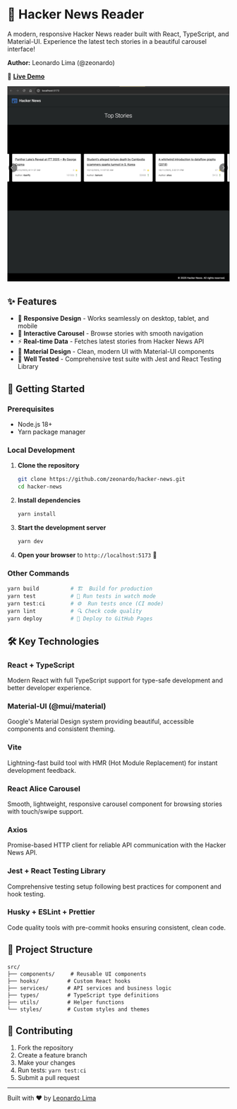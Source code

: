 # 📰 Hacker News Reader

A modern, responsive Hacker News reader built with React, TypeScript, and Material-UI. Experience the latest tech stories in a beautiful carousel interface! 

**Author:** Leonardo Lima (@zeonardo)

🌟 **[Live Demo](https://zeonardo.github.io/hacker-news/)**

![Hacker News Reader](./public/hacker-news.jpg)

## ✨ Features

- 📱 **Responsive Design** - Works seamlessly on desktop, tablet, and mobile
- 🎠 **Interactive Carousel** - Browse stories with smooth navigation
- ⚡ **Real-time Data** - Fetches latest stories from Hacker News API
- 🎨 **Material Design** - Clean, modern UI with Material-UI components
- 🧪 **Well Tested** - Comprehensive test suite with Jest and React Testing Library

## 🚀 Getting Started

### Prerequisites
- Node.js 18+ 
- Yarn package manager

### Local Development

1. **Clone the repository**
   ```bash
   git clone https://github.com/zeonardo/hacker-news.git
   cd hacker-news
   ```

2. **Install dependencies**
   ```bash
   yarn install
   ```

3. **Start the development server**
   ```bash
   yarn dev
   ```

4. **Open your browser** to `http://localhost:5173` 🎉

### Other Commands

```bash
yarn build          # 🏗️  Build for production
yarn test           # 🧪 Run tests in watch mode
yarn test:ci        # ⚙️  Run tests once (CI mode)
yarn lint           # 🔍 Check code quality
yarn deploy         # 🚀 Deploy to GitHub Pages
```

## 🛠️ Key Technologies

### **React + TypeScript**
Modern React with full TypeScript support for type-safe development and better developer experience.

### **Material-UI (@mui/material)**
Google's Material Design system providing beautiful, accessible components and consistent theming.

### **Vite**
Lightning-fast build tool with HMR (Hot Module Replacement) for instant development feedback.

### **React Alice Carousel**
Smooth, lightweight, responsive carousel component for browsing stories with touch/swipe support.

### **Axios**
Promise-based HTTP client for reliable API communication with the Hacker News API.

### **Jest + React Testing Library**
Comprehensive testing setup following best practices for component and hook testing.

### **Husky + ESLint + Prettier**
Code quality tools with pre-commit hooks ensuring consistent, clean code.

## 📖 Project Structure

```
src/
├── components/     # Reusable UI components
├── hooks/         # Custom React hooks
├── services/      # API services and business logic
├── types/         # TypeScript type definitions
├── utils/         # Helper functions
└── styles/        # Custom styles and themes
```

## 🤝 Contributing

1. Fork the repository
2. Create a feature branch
3. Make your changes
4. Run tests: `yarn test:ci`
5. Submit a pull request

---

Built with ❤️ by [Leonardo Lima](https://github.com/zeonardo)
